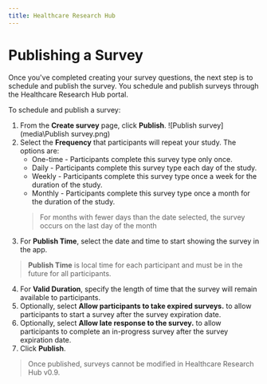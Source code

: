 ```yaml
---
title: Healthcare Research Hub
---
```

# Publishing a Survey

Once you've completed creating your survey questions, the next step is to schedule and publish the survey. You schedule and publish surveys through the Healthcare Research Hub portal.

To schedule and publish a survey:

1. From the **Create survey** page, click **Publish**. ![Publish survey](media\Publish survey.png)
2. Select the **Frequency** that participants will repeat your study. The options are:
    - One-time - Participants complete this survey type only once.
    - Daily - Participants complete this survey type each day of the study.
    - Weekly - Participants complete this survey type once a week for the duration of the study.
    - Monthly - Participants complete this survey type once a month for the duration of the study.
    > For months with fewer days than the date selected, the survey occurs on the last day of the month
3. For **Publish Time**, select the date and time to start showing the survey in the app.
 > **Publish Time** is local time for each participant and must be in the future for all participants.
4. For **Valid Duration**, specify the length of time that the survey will remain available to participants.
5. Optionally, select **Allow participants to take expired surveys.** to allow participants to start a survey after the survey expiration date.
6. Optionally, select **Allow late response to the survey.** to allow participants to complete an in-progress survey after the survey expiration date.
7. Click **Publish**.

> Once published, surveys cannot be modified in Healthcare Research Hub v0.9.
